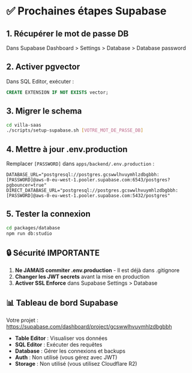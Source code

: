 # ✅ Prochaines étapes Supabase

## 1. Récupérer le mot de passe DB
Dans Supabase Dashboard > Settings > Database > Database password

## 2. Activer pgvector
Dans SQL Editor, exécuter :
```sql
CREATE EXTENSION IF NOT EXISTS vector;
```

## 3. Migrer le schema
```bash
cd villa-saas
./scripts/setup-supabase.sh [VOTRE_MOT_DE_PASSE_DB]
```

## 4. Mettre à jour .env.production
Remplacer `[PASSWORD]` dans `apps/backend/.env.production` :
```
DATABASE_URL="postgresql://postgres.gcswwlhvuymhlzdbgbbh:[PASSWORD]@aws-0-eu-west-1.pooler.supabase.com:6543/postgres?pgbouncer=true"
DIRECT_DATABASE_URL="postgresql://postgres.gcswwlhvuymhlzdbgbbh:[PASSWORD]@aws-0-eu-west-1.pooler.supabase.com:5432/postgres"
```

## 5. Tester la connexion
```bash
cd packages/database
npm run db:studio
```

## 🔒 Sécurité IMPORTANTE

1. **Ne JAMAIS commiter .env.production** - Il est déjà dans .gitignore
2. **Changer les JWT secrets** avant la mise en production
3. **Activer SSL Enforce** dans Supabase Settings > Database

## 📊 Tableau de bord Supabase

Votre projet : https://supabase.com/dashboard/project/gcswwlhvuymhlzdbgbbh

- **Table Editor** : Visualiser vos données
- **SQL Editor** : Exécuter des requêtes
- **Database** : Gérer les connexions et backups
- **Auth** : Non utilisé (vous gérez avec JWT)
- **Storage** : Non utilisé (vous utilisez Cloudflare R2)